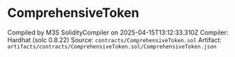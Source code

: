 # ComprehensiveToken

Compiled by M3S SolidityCompiler on 2025-04-15T13:12:33.310Z
Compiler: Hardhat (solc 0.8.22)
Source: `contracts/ComprehensiveToken.sol`
Artifact: `artifacts/contracts/ComprehensiveToken.sol/ComprehensiveToken.json`